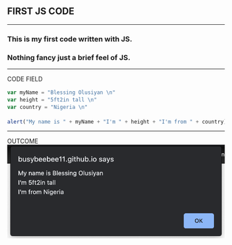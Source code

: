 ## FIRST JS CODE
---
 ### This is my first code written with JS.

### Nothing fancy just a brief feel of JS.
---
CODE FIELD
```javascript
var myName = "Blessing Olusiyan \n"
var height = "5ft2in tall \n"
var country = "Nigeria \n"

alert("My name is " + myName + "I'm " + height + "I'm from " + country)
```
---
OUTCOME
![preview](img/introtojs.png)



